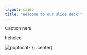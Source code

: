 ```yaml
---
layout: slide
title: "Welcome to our slide deck!"
---
```


Caption here

heheleo

![poptocat2](https://octodex.github.com/images/poptocat_v2.png)
{: .center}
